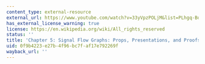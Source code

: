```yaml
---
content_type: external-resource
external_url: https://www.youtube.com/watch?v=33yVpzPOLjM&list=PLhgq-BqyZ7i5lOqOqqRiS0U5SwTmPpHQ5&index=9
has_external_license_warning: true
license: https://en.wikipedia.org/wiki/All_rights_reserved
status: ''
title: 'Chapter 5: Signal Flow Graphs: Props, Presentations, and Proofs Part 1'
uid: 0f9b4223-e27b-4f96-bc7f-af17e792269f
wayback_url: ''
---
```

